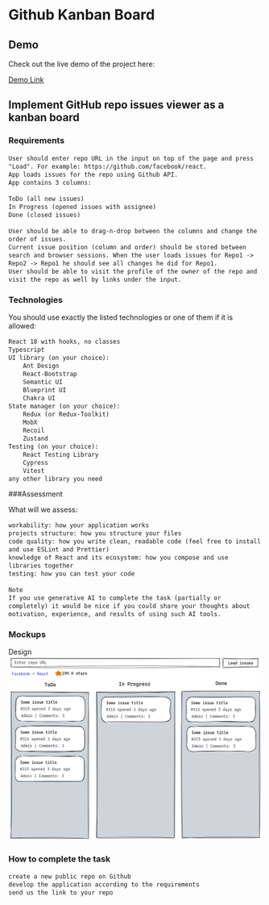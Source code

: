 # Github Kanban Board

## Demo

Check out the live demo of the project here:

[Demo Link](https://srtrace.github.io/Github-Kanban-Board/)

## Implement GitHub repo issues viewer as a kanban board

### Requirements

    User should enter repo URL in the input on top of the page and press "Load". For example: https://github.com/facebook/react.
    App loads issues for the repo using Github API.
    App contains 3 columns:

    ToDo (all new issues)
    In Progress (opened issues with assignee)
    Done (closed issues)

    User should be able to drag-n-drop between the columns and change the order of issues.
    Current issue position (column and order) should be stored between search and browser sessions. When the user loads issues for Repo1 -> Repo2 -> Repo1 he should see all changes he did for Repo1.
    User should be able to visit the profile of the owner of the repo and visit the repo as well by links under the input.

### Technologies

You should use exactly the listed technologies or one of them if it is allowed:

    React 18 with hooks, no classes
    Typescript
    UI library (on your choice):
        Ant Design
        React-Bootstrap
        Semantic UI
        Blueprint UI
        Chakra UI
    State manager (on your choice):
        Redux (or Redux-Toolkit)
        MobX
        Recoil
        Zustand
    Testing (on your choice):
        React Testing Library
        Cypress
        Vitest
    any other library you need

###Assessment

What will we assess:

    workability: how your application works
    projects structure: how you structure your files
    code quality: how you write clean, readable code (feel free to install and use ESLint and Prettier)
    knowledge of React and its ecosystem: how you compose and use libraries together
    testing: how you can test your code

    Note
    If you use generative AI to complete the task (partially or completely) it would be nice if you could share your thoughts about motivation, experience, and results of using such AI tools.

### Mockups

Design
![Design](./src//assets/design.png)

### How to complete the task

    create a new public repo on Github
    develop the application according to the requirements
    send us the link to your repo
